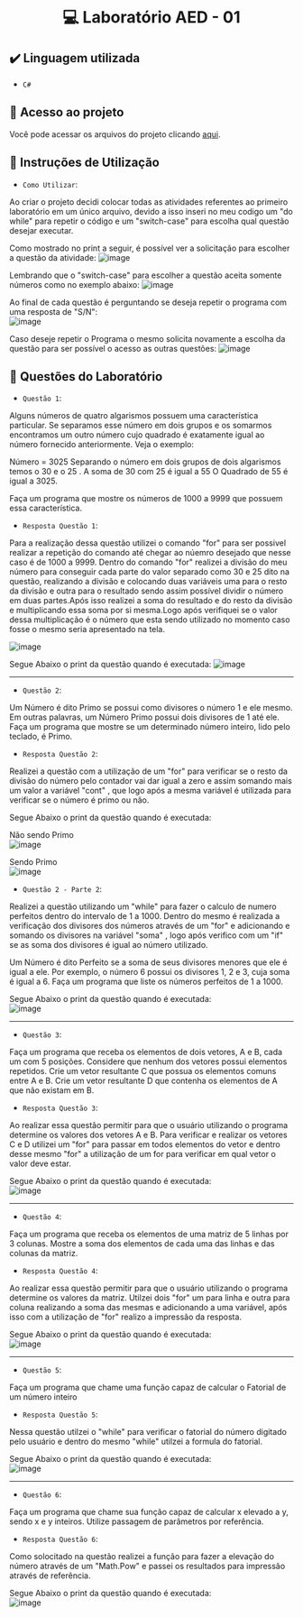 <h1 align="center"> 💻 Laboratório AED - 01 </h1>

## ✔️ Linguagem utilizada
- ``C#``

## 📁 Acesso ao projeto
Você pode acessar os arquivos do projeto clicando [aqui](https://github.com/AED-PCO/lab-aed-pco-2022-2-PedroHCunhaV).

## 📝 Instruções de Utilização

- `Como Utilizar`:

Ao criar o projeto decidi colocar todas as atividades referentes ao primeiro laboratório em um único arquivo, devido a isso inseri no meu codigo um "do while" para repetir o código e um "switch-case" para escolha qual questão desejar executar.

Como mostrado no print a seguir, é possível ver a solicitação para escolher a questão da atividade:
![image](https://user-images.githubusercontent.com/101759330/187083004-bf41c046-36ed-473d-bb6d-6e2e356e4622.png)

Lembrando que o "switch-case" para escolher a questão aceita somente números como no exemplo abaixo:
![image](https://user-images.githubusercontent.com/101759330/187083059-d9a55c13-6daf-4a39-92f9-ceefc195396e.png)

Ao final de cada questão é perguntando se deseja repetir o programa com uma resposta de "S/N":<br>
![image](https://user-images.githubusercontent.com/101759330/187083140-d5ada98b-869f-48fd-b3b2-87fa281aaa90.png)

Caso deseje repetir o Programa o mesmo solicita novamente a escolha da questão para ser possível o acesso as outras questões:
![image](https://user-images.githubusercontent.com/101759330/187083207-2a0fb47f-e993-48a8-8a3f-8588666f61f5.png)


## 🔨 Questões do Laboratório
- `Questão 1`:

Alguns números de quatro algarismos possuem uma característica particular. Se separamos 
esse número em dois grupos e os somarmos encontramos um outro número cujo quadrado 
é exatamente igual ao número fornecido anteriormente. Veja o exemplo:
 
Número = 3025 
Separando o número em dois grupos de dois algarismos temos o 30 e o 25 . 
A soma de 30 com 25 é igual a 55
O Quadrado de 55 é igual a 3025.
 
Faça um programa que mostre os números de 1000 a 9999 que possuem essa característica.

- `Resposta Questão 1`:

Para a realização dessa questão utilizei o comando "for" para ser possivel realizar a repetição do comando até chegar ao núemro desejado que nesse caso é de 1000 a 9999. Dentro do comando "for" realizei a divisão do meu número para conseguir cada parte do valor separado como 30 e 25 dito na questão, realizando a divisão e colocando duas variáveis uma para o resto da divisão e outra para o resultado sendo assim possível dividir o número em duas partes.Após isso realizei a soma do resultado e do resto da divisão e multiplicando essa soma por si mesma.Logo após verifiquei se o valor dessa multiplicação é o número que esta sendo utilizado no momento caso fosse o mesmo seria apresentado na tela.

![image](https://user-images.githubusercontent.com/101759330/187083394-0f09c95c-373a-4288-8648-fddbbb226abd.png)

Segue Abaixo o print da questão quando é executada:
![image](https://user-images.githubusercontent.com/101759330/187083344-2e8bcb54-5229-4f81-b333-cbbeb44fb3aa.png)

-----------------------------------------------------------------------------------------------------------------------------------------------------------------------

- `Questão 2`:

Um Número é dito Primo se possui como divisores o número 1 e ele mesmo. Em outras 
palavras, um Número Primo possui dois divisores de 1 até ele.
Faça um programa que mostre se um determinado número inteiro, lido pelo teclado, é 
Primo.

- `Resposta Questão 2`:

Realizei a questão com a utilização de um "for" para verificar se o resto da divisão do número pelo contador vai dar igual a zero e assim somando mais um valor a variável "cont" , que logo após a mesma variável é utilizada para verificar se o número é primo ou não.

Segue Abaixo o print da questão quando é executada:

Não sendo Primo<br>
![image](https://user-images.githubusercontent.com/101759330/187112837-6dd2435a-d943-4405-afec-a4d0f7fec906.png)

Sendo Primo<br>
![image](https://user-images.githubusercontent.com/101759330/187112946-e2dd88ba-a24d-4ccc-a870-723e17cd1899.png)

- `Questão 2 - Parte 2`:

Realizei a questão utilizando um "while" para fazer o calculo de numero perfeitos dentro do intervalo de 1 a 1000. Dentro do mesmo é realizada a verificação dos divisores dos números através de um "for" e adicionando e somando os divisores na variável "soma" , logo após verifico com um "if" se as soma dos divisores é igual ao número utilizado.

Um Número é dito Perfeito se a soma de seus divisores menores que ele é igual a ele. Por 
exemplo, o número 6 possui os  divisores 1, 2 e 3, cuja soma é igual a 6.
Faça um programa que liste os números perfeitos de 1 a 1000.


Segue Abaixo o print da questão quando é executada:<br>
![image](https://user-images.githubusercontent.com/101759330/187113021-16938082-1110-4ad4-8f66-4cd81aaef1a5.png)

----------------------------------------------------------------------------------------------------------------------------------------------------------------------

- `Questão 3`:

Faça um programa que receba os elementos de dois vetores, A e B, cada um com 5 posições. 
Considere que nenhum dos vetores possui elementos repetidos.
Crie um vetor resultante C que possua os elementos comuns entre A e B.
Crie um vetor resultante D que contenha os elementos de A que não existam em B.

- `Resposta Questão 3`:

Ao realizar essa questão permitir para que o usuário utilizando o programa determine os valores dos vetores A e B. Para verificar e realizar os vetores C e D utilizei um "for" para passar em todos elementos do vetor e dentro desse mesmo "for" a utilização de um for para verificar em qual vetor o valor deve estar.

Segue Abaixo o print da questão quando é executada:<br>
![image](https://user-images.githubusercontent.com/101759330/187114138-b756337f-dc10-4f43-af17-2c3e9ba61b1d.png)

----------------------------------------------------------------------------------------------------------------------------------------------------------------------

- `Questão 4`:

Faça um programa que receba os elementos de uma matriz de 5 linhas por 3 colunas. 
Mostre a soma dos elementos de cada uma das linhas e das colunas da matriz.

- `Resposta Questão 4`:

Ao realizar essa questão permitir para que o usuário utilizando o programa determine os valores da matriz. Utilzei dois "for" um para linha e outra para coluna realizando a soma das mesmas e adicionando a uma variável, após isso com a utilização de "for" realizo a impressão da resposta.

Segue Abaixo o print da questão quando é executada:<br>
![image](https://user-images.githubusercontent.com/101759330/187114838-491c53bd-e8a2-4df0-8cc5-4d1a446ed12c.png)

----------------------------------------------------------------------------------------------------------------------------------------------------------------------

- `Questão 5`:

Faça um programa que chame uma função capaz de calcular o Fatorial de um número inteiro

- `Resposta Questão 5`:

Nessa questão utilzei o "while" para verificar o fatorial do número digitado pelo usuário e dentro do mesmo "while" utilzei a formula do fatorial.

Segue Abaixo o print da questão quando é executada:<br>
![image](https://user-images.githubusercontent.com/101759330/187115341-9ff21f7b-234d-4338-8ed8-639a19c78dcb.png)

----------------------------------------------------------------------------------------------------------------------------------------------------------------------

- `Questão 6`:

Faça um programa que chame sua função capaz de calcular x elevado a y, sendo x e y inteiros. Utilize passagem de parâmetros por referência.

- `Resposta Questão 6`:

Como solocitado na questão realizei a função para fazer a elevação do número através de um "Math.Pow" e passei os resultados para impressão através de referência.

Segue Abaixo o print da questão quando é executada:<br>
![image](https://user-images.githubusercontent.com/101759330/187116288-efdb944a-02d2-4921-b91d-d615b8d6e074.png)
